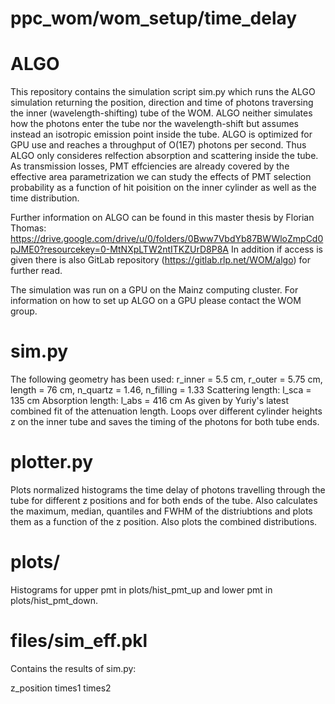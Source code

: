 # ppc_wom/wom_setup/time_delay

# ALGO
This repository contains the simulation script sim.py which runs the ALGO simulation returning the position, direction and time of photons traversing the inner (wavelength-shifting) tube of the WOM.
ALGO neither simulates how the photons enter the tube nor the wavelength-shift but assumes instead an isotropic emission point inside the tube. ALGO is optimized for GPU use and reaches a throughput of O(1E7) photons per second.
Thus ALGO only consideres relfection absorption and scattering inside the tube. As transmission losses, PMT effciencies are already covered by the effective area parametrization we can study the effects of PMT selection
probability as a function of hit poisition on the inner cylinder as well as the time distribution.

Further information on ALGO can be found in this master thesis by Florian Thomas: https://drive.google.com/drive/u/0/folders/0Bww7VbdYb87BWWloZmpCd0pJME0?resourcekey=0-MtNXpLTW2ntITKZUrD8P8A
In addition if access is given there is also GitLab repository (https://gitlab.rlp.net/WOM/algo) for further read.

The simulation was run on a GPU on the Mainz computing cluster. For information on how to set up ALGO on a GPU please contact the WOM group.

# sim.py
The following geometry has been used: r_inner = 5.5 cm, r_outer = 5.75 cm, length = 76 cm, n_quartz = 1.46, n_filling = 1.33
Scattering length: l_sca = 135 cm
Absorption length: l_abs = 416 cm
As given by Yuriy's latest combined fit of the attenuation length.
Loops over different cylinder heights z on the inner tube and saves the timing of the photons for both tube ends.

# plotter.py
Plots normalized histograms the time delay of photons travelling through the tube for different z positions and for both ends of the tube. Also calculates the maximum, median, quantiles and FWHM of the distriubtions and plots them as a function
of the z position. Also plots the combined distributions.

# plots/
Histograms for upper pmt in plots/hist_pmt_up and lower pmt in plots/hist_pmt_down.

# files/sim_eff.pkl
Contains the results of sim.py:

z_position times1 times2
